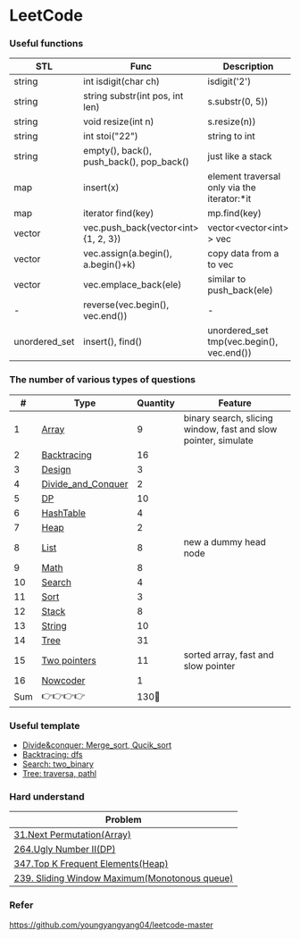 LeetCode
========

###  Useful functions
|STL| Func | Description | Lib |
| ----- | ----- | ----- | ------ |
|string|int isdigit(char ch)|isdigit('2')| \<cstdio\> |
|string|string substr(int pos, int len)|s.substr(0, 5))|\<string\>|
|string|void resize(int n)|s.resize(n))|\<string\>|
|string|int stoi("22")|string to int|\<string\>|
|string|empty(), back(), push_back(), pop_back()|just like a stack|\<string\>|
|map|insert(x)|element traversal only via the iterator:\*it|\<map\>|
|map|iterator find(key)|mp.find(key)|\<map\>|
|vector|vec.push_back(vector\<int\>{1, 2, 3})|vector\<vector\<int\> \> vec|\<vector\>|
|vector|vec.assign(a.begin(), a.begin()+k)|copy data from a to vec|\<vector\>|
|vector|vec.emplace_back(ele)|similar to push_back(ele)|\<vector\>|
|-|reverse(vec.begin(), vec.end())|-|\<algorithm\>|
|unordered_set|insert(), find()|unordered_set<int> tmp(vec.begin(), vec.end())|\<unordered_set\>|
### The number of various types of questions
| # | Type | Quantity |Feature|
|---|---|---|---|
|1| [Array](https://github.com/frdmu/LeetCode/tree/master/Array) | 9 |binary search, slicing window, fast and slow pointer, simulate|
|2| [Backtracing](https://github.com/frdmu/LeetCode/tree/master/Backtracing) | 16 || 
|3| [Design](https://github.com/frdmu/LeetCode/tree/master/Design) | 3 ||
|4| [Divide_and_Conquer](https://github.com/frdmu/LeetCode/tree/master/Divide_and_Conquer) | 2 | |
|5| [DP](https://github.com/frdmu/LeetCode/tree/master/DP) | 10 | |
|6| [HashTable](https://github.com/frdmu/LeetCode/tree/master/HashTable)| 4 ||
|7| [Heap](https://github.com/frdmu/LeetCode/tree/master/heap) | 2 ||
|8| [List](https://github.com/frdmu/LeetCode/tree/master/List)| 8 |new a dummy head node|
|9| [Math](https://github.com/frdmu/LeetCode/tree/master/Math) | 8| |
|10| [Search](https://github.com/frdmu/LeetCode/tree/master/Search) | 4| |
|11| [Sort](https://github.com/frdmu/LeetCode/tree/master/Sort) | 3| |
|12|[Stack](https://github.com/frdmu/LeetCode/tree/master/Stack)|8||
|13|[String](https://github.com/frdmu/LeetCode/tree/master/String)| 10 ||
|14| [Tree](https://github.com/frdmu/LeetCode/tree/master/Tree) | 31 ||
|15|[Two pointers](https://github.com/frdmu/LeetCode/tree/master/Two_pointers)|11|sorted array, fast and slow pointer|
|16|[Nowcoder](https://github.com/frdmu/LeetCode/tree/master/Nowcoder)| 1 ||
|Sum|:point_right::point_right::point_right::point_right:|130:wave:||

### Useful template
- [Divide&conquer: Merge_sort, Qucik_sort](https://github.com/frdmu/LeetCode/tree/master/Template)
- [Backtracing: dfs](https://github.com/frdmu/LeetCode/tree/master/Template)
- [Search: two_binary](https://github.com/frdmu/LeetCode/tree/master/Template)
- [Tree: traversa, pathl](https://github.com/frdmu/LeetCode/tree/master/Template)

### Hard understand
|Problem|
|--|
|[31.Next Permutation(Array)](https://leetcode-cn.com/problems/next-permutation/)|
|[264.Ugly Number II(DP)](https://leetcode-cn.com/problems/ugly-number-ii/)| 
|[347.Top K Frequent Elements(Heap)](https://leetcode-cn.com/problems/top-k-frequent-elements/)|
|[239. Sliding Window Maximum(Monotonous queue)](https://leetcode-cn.com/problems/sliding-window-maximum/)|

### Refer
https://github.com/youngyangyang04/leetcode-master

